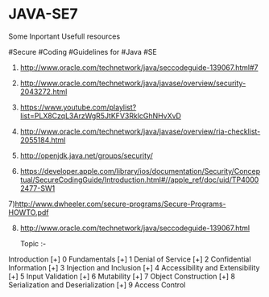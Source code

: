 # JAVA-SE7

Some Inportant Usefull resources

#Secure #Coding #Guidelines for #Java #SE 

1) http://www.oracle.com/technetwork/java/seccodeguide-139067.html#7

2) http://www.oracle.com/technetwork/java/javase/overview/security-2043272.html

3) https://www.youtube.com/playlist?list=PLX8CzqL3ArzWgR5JtKFV3RklcGhNHvXvD

4) http://www.oracle.com/technetwork/java/javase/overview/ria-checklist-2055184.html

5) http://openjdk.java.net/groups/security/

6) https://developer.apple.com/library/ios/documentation/Security/Conceptual/SecureCodingGuide/Introduction.html#//apple_ref/doc/uid/TP40002477-SW1

7)http://www.dwheeler.com/secure-programs/Secure-Programs-HOWTO.pdf

8) http://www.oracle.com/technetwork/java/seccodeguide-139067.html

      Topic :- 
      
Introduction
[+] 0 Fundamentals
[+] 1 Denial of Service
[+] 2 Confidential Information
[+] 3 Injection and Inclusion
[+] 4 Accessibility and Extensibility
[+] 5 Input Validation
[+] 6 Mutability
[+] 7 Object Construction
[+] 8 Serialization and Deserialization
[+] 9 Access Control
 

